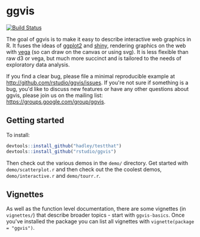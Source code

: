 # ggvis

[![Build Status](https://travis-ci.org/rstudio/ggvis.png?branch=master)](https://travis-ci.org/rstudio/ggvis)

The goal of ggvis is to make it easy to describe interactive web graphics in 
R. It fuses the ideas of [ggplot2](http://github.com/hadley/ggplot2) and 
[shiny](http://github.com/rstudio/shiny), rendering graphics on the web with
[vega](https://github.com/trifacta/vega) (so can draw on the canvas or using
svg). It is less flexible than raw d3 or vega, but much more succinct and
is tailored to the needs of exploratory data analysis.

If you find a clear bug, please file a minimal reproducible example at 
http://github.com/rstudio/ggvis/issues. If you're not sure if something is a
bug, you'd like to discuss new features or have any other questions about ggvis,
please join us on the mailing list: https://groups.google.com/group/ggvis.

## Getting started

To install: 

```R
devtools::install_github("hadley/testthat")
devtools::install_github("rstudio/ggvis")
```

Then check out the various demos in the `demo/` directory. Get started with
`demo/scatterplot.r` and then check out the the coolest demos, 
`demo/interactive.r` and `demo/tourr.r`.

## Vignettes

As well as the function level documentation, there are some vignettes (in 
`vignettes/`) that describe broader topics - start with `ggvis-basics`. 
Once you've installed the package you can list all vignettes with 
`vignette(package = "ggvis")`.

